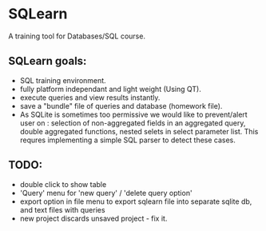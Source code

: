 SQLearn
=======
A training tool for Databases/SQL course.
## SQLearn goals:
* SQL training environment.
* fully platform independant and light weight (Using QT).
* execute queries and view results instantly.
* save a "bundle" file of queries and database (homework file).
* As SQLite is sometimes too permissive we would like to prevent/alert user on : selection of non-aggregated fields in an aggregated query, double aggregated functions, nested selets in select parameter list. This requres implementing a simple SQL parser to detect these cases.

## TODO:
* double click to show table
* 'Query' menu for 'new query' / 'delete query option'
* export option in file menu to export sqlearn file into separate sqlite db, and text files with queries
* new project discards unsaved project - fix it.
